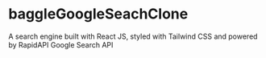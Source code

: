 # baggleGoogleSeachClone
A  search engine built with React JS, styled with Tailwind CSS and powered by RapidAPI Google Search API
